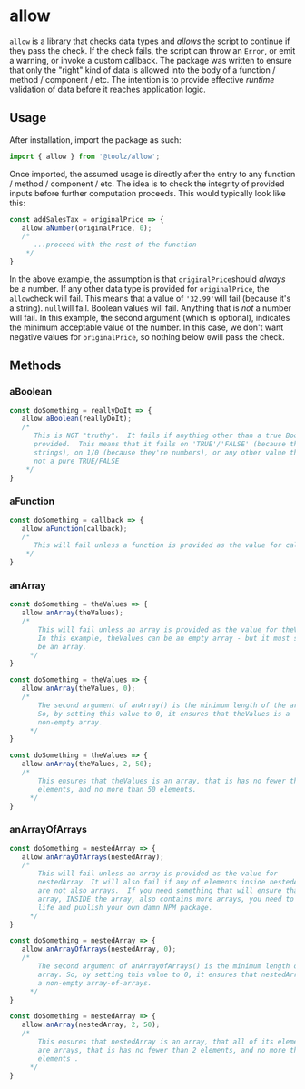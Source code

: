 # allow

`allow`
is a library that checks data types and _allows_ the script to continue if they pass the check. If the check fails, the script can throw an `Error`, or emit a warning, or invoke a custom callback. The package was written to ensure that only the "right" kind of data is allowed into the body of a function / method / component / etc. The intention is to provide effective _runtime_ validation of data before it reaches application logic.

## Usage

After installation, import the package as such:

```javascript
import { allow } from '@toolz/allow';
```

Once imported, the assumed usage is directly after the entry to any function / method / component / etc. The idea is to check the integrity of provided inputs before further computation proceeds. This would typically look like this:

```javascript
const addSalesTax = originalPrice => {
   allow.aNumber(originalPrice, 0);
   /*
      ...proceed with the rest of the function
    */
}
```

In the above example, the assumption is that `originalPrice`should _always_ be a number. If any other data type is provided for `originalPrice`, the `allow`check will fail. This means that a value of `'32.99'`will fail (because it's a string).  `null`will fail. Boolean values will fail. Anything that is _not_ a number will fail. In this example, the second argument (which is optional), indicates the minimum acceptable value of the number. In this case, we don't want negative values for `originalPrice`, so nothing below `0`will pass the check.

## Methods

### aBoolean

```javascript
const doSomething = reallyDoIt => {
   allow.aBoolean(reallyDoIt);
   /*
      This is NOT "truthy".  It fails if anything other than a true Boolean is 
      provided.  This means that it fails on 'TRUE'/'FALSE' (because they're 
      strings), on 1/0 (because they're numbers), or any other value that is 
      not a pure TRUE/FALSE
    */
}
```

### aFunction

```javascript
const doSomething = callback => {
   allow.aFunction(callback);
   /*
      This will fail unless a function is provided as the value for callback
    */
}
```

### anArray

```javascript
const doSomething = theValues => {
   allow.anArray(theValues);
   /*
       This will fail unless an array is provided as the value for theValues.  
       In this example, theValues can be an empty array - but it must still 
       be an array.
     */
}
```

```javascript
const doSomething = theValues => {
   allow.anArray(theValues, 0);
   /*
       The second argument of anArray() is the minimum length of the array. 
       So, by setting this value to 0, it ensures that theValues is a 
       non-empty array.
     */
}
```

```javascript
const doSomething = theValues => {
   allow.anArray(theValues, 2, 50);
   /*
       This ensures that theValues is an array, that is has no fewer than 2 
       elements, and no more than 50 elements.
     */
}
```

### anArrayOfArrays

```javascript
const doSomething = nestedArray => {
   allow.anArrayOfArrays(nestedArray);
   /*
       This will fail unless an array is provided as the value for 
       nestedArray. It will also fail if any of elements inside nestedArray 
       are not also arrays.  If you need something that will ensure that the 
       array, INSIDE the array, also contains more arrays, you need to get a 
       life and publish your own damn NPM package.
     */
}
```

```javascript
const doSomething = nestedArray => {
   allow.anArrayOfArrays(nestedArray, 0);
   /*
       The second argument of anArrayOfArrays() is the minimum length of the 
       array. So, by setting this value to 0, it ensures that nestedArray is 
       a non-empty array-of-arrays.
     */
}
```

```javascript
const doSomething = nestedArray => {
   allow.anArray(nestedArray, 2, 50);
   /*
       This ensures that nestedArray is an array, that all of its elements 
       are arrays, that is has no fewer than 2 elements, and no more than 50 
       elements .
     */
}
```
